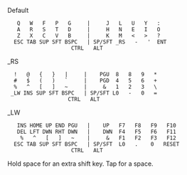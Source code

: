 Default


       Q   W   F   P   G     |     J   L   U   Y   :
       A   R   S   T   D     |     H   N   E   I   O
       Z   X   C   V   B     |     K   M   <   >   ?
      ESC TAB SUP SFT BSPC   | SP/SFT _RS   -   '  ENT
                        CTRL   ALT
     


_RS
    
    
      !   @   {   }   |     |    PGU  8   8   9   *
      #   $   (   )   `     |    PGD  4   5   6   +
      %   ^   [   ]   ~     |     &   1   2   3   \
     _LW INS SUP SFT BSPC   | SP/SFT L0   -   0   =
                       CTRL   ALT
     


_LW
    
       INS HOME UP END PGU   |    UP   F7   F8   F9   F10
       DEL LFT DWN RHT DWN   |    DWN  F4   F5   F6   F11
        %   ^   [   ]   ~    |     &   F1   F2   F3   F12
      ESC TAB SUP SFT BSPC   | SP/SFT  L0   .    0   RESET
                        CTRL   ALT
     
Hold space for an extra shift key. Tap for a space.
